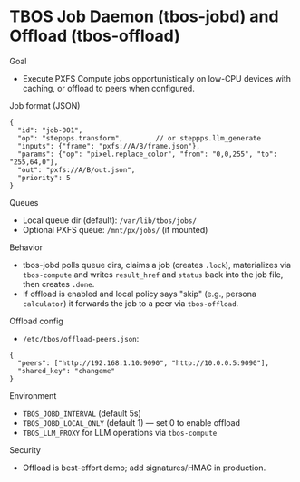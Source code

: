 # TBOS Job Daemon (tbos-jobd) and Offload (tbos-offload)

Goal
- Execute PXFS Compute jobs opportunistically on low-CPU devices with caching, or offload to peers when configured.

Job format (JSON)
```
{
  "id": "job-001",
  "op": "steppps.transform",        // or steppps.llm_generate
  "inputs": {"frame": "pxfs://A/B/frame.json"},
  "params": {"op": "pixel.replace_color", "from": "0,0,255", "to": "255,64,0"},
  "out": "pxfs://A/B/out.json",
  "priority": 5
}
```

Queues
- Local queue dir (default): `/var/lib/tbos/jobs/`
- Optional PXFS queue: `/mnt/px/jobs/` (if mounted)

Behavior
- tbos-jobd polls queue dirs, claims a job (creates `.lock`), materializes via `tbos-compute` and writes `result_href` and `status` back into the job file, then creates `.done`.
- If offload is enabled and local policy says "skip" (e.g., persona `calculator`) it forwards the job to a peer via `tbos-offload`.

Offload config
- `/etc/tbos/offload-peers.json`:
```
{
  "peers": ["http://192.168.1.10:9090", "http://10.0.0.5:9090"],
  "shared_key": "changeme"
}
```

Environment
- `TBOS_JOBD_INTERVAL` (default 5s)
- `TBOS_JOBD_LOCAL_ONLY` (default 1) — set 0 to enable offload
- `TBOS_LLM_PROXY` for LLM operations via `tbos-compute`

Security
- Offload is best-effort demo; add signatures/HMAC in production.
